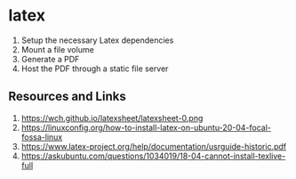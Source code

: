 # latex

1. Setup the necessary Latex dependencies
2. Mount a file volume
3. Generate a PDF
4. Host the PDF through a static file server

## Resources and Links

1. https://wch.github.io/latexsheet/latexsheet-0.png
1. https://linuxconfig.org/how-to-install-latex-on-ubuntu-20-04-focal-fossa-linux
1. https://www.latex-project.org/help/documentation/usrguide-historic.pdf
1. https://askubuntu.com/questions/1034019/18-04-cannot-install-texlive-full